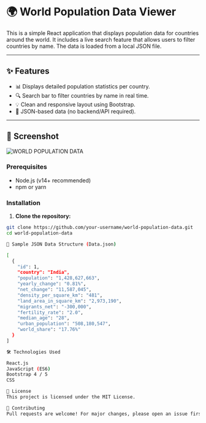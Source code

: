 # 🌍 World Population Data Viewer

This is a simple React application that displays population data for countries around the world. It includes a live search feature that allows users to filter countries by name. The data is loaded from a local JSON file.

---

## ✨ Features

- 📊 Displays detailed population statistics per country.
- 🔍 Search bar to filter countries by name in real time.
- 💡 Clean and responsive layout using Bootstrap.
- 📁 JSON-based data (no backend/API required).

---

## 📸 Screenshot


![WORLD POPULATION DATA](https://github.com/user-attachments/assets/1e72be26-387b-44a9-b139-44bb3f3197b6)



### Prerequisites

- Node.js (v14+ recommended)
- npm or yarn

### Installation

1. **Clone the repository:**

```bash
git clone https://github.com/your-username/world-population-data.git
cd world-population-data

🧩 Sample JSON Data Structure (Data.json)

[
  {
    "id": 1,
    "country": "India",
    "population": "1,428,627,663",
    "yearly_change": "0.81%",
    "net_change": "11,587,045",
    "density_per_square_km": "481",
    "land_area_in_square_km": "2,973,190",
    "migrants_net": "-300,000",
    "fertility_rate": "2.0",
    "median_age": "28",
    "urban_population": "508,180,547",
    "world_share": "17.76%"
  }
]

🛠 Technologies Used

React.js
JavaScript (ES6)
Bootstrap 4 / 5
CSS

📄 License
This project is licensed under the MIT License.

🤝 Contributing
Pull requests are welcome! For major changes, please open an issue first to discuss what you would like to change.

